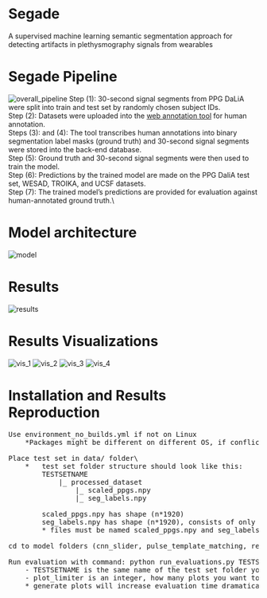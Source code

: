 # Segade
A supervised machine learning semantic segmentation approach for detecting artifacts in plethysmography signals from wearables

# Segade Pipeline
![overall_pipeline](https://github.com/chengstark/Segade/raw/main/readme_images/overall_pipeline2.png)
Step (1): 30-second  signal  segments  from  PPG  DaLiA  were  split  into  train  and  test  set  by randomly chosen subject IDs.\
Step (2): Datasets were uploaded into the [web annotation tool](https://github.com/chengstark/Segade-Annotation-Tool) for human annotation. \
Steps (3): and (4): The tool transcribes human annotations into binary segmentation label masks (ground truth) and 30-second signal segments were stored into the back-end database.\
Step (5): Ground truth and 30-second signal segments were then used to train the model.\
Step (6): Predictions by the trained model are made on the PPG DaliA test set, WESAD, TROIKA, and UCSF datasets.\
Step (7): The trained model’s predictions are provided for evaluation against human-annotated ground truth.\

# Model architecture
![model](https://github.com/chengstark/Segade/raw/main/readme_images/model_U_plot%20v3.png)

# Results
![results](https://github.com/chengstark/Segade/raw/main/readme_images/results.png)

# Results Visualizations
![vis_1](https://github.com/chengstark/Segade/raw/main/readme_images/DaLiA_38.jpg)
![vis_2](https://github.com/chengstark/Segade/raw/main/readme_images/DaLia_715.jpg)
![vis_3](https://github.com/chengstark/Segade/raw/main/readme_images/TROIKA_6.jpg)
![vis_4](https://github.com/chengstark/Segade/raw/main/readme_images/WESAD_2880.jpg)

# Installation and Results Reproduction
<pre>
Use environment_no_builds.yml if not on Linux
	*Packages might be different on different OS, if conflicts exists, please delete the confilct packages from yml file, since some packages are required only on Ubuntu/ Linux

Place test set in data/ folder\
	* 	test set folder structure should look like this:
		TESTSETNAME
			|_ processed_dataset
				|_ scaled_ppgs.npy
				|_ seg_labels.npy
		 
		scaled_ppgs.npy has shape (n*1920)
		seg_labels.npy has shape (n*1920), consists of only 1 and 0 integers
		* files must be named scaled_ppgs.npy and seg_labels.npy

cd to model folders (cnn_slider, pulse_template_matching, resnet34, proposed)

Run evaluation with command: python run_evaluations.py TESTSETNAME plot_limiter
	- TESTSETNAME is the same name of the test set folder you placed in the parent data/ folder
	- plot_limiter is an integer, how many plots you want to generate for sampling purpose
	* generate plots will increase evaluation time dramatically, recommend 0 if evaluation is the priority
</pre>
